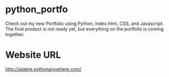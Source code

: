 # python_portfo

Check out my new Portfolio using Python, index.html, CSS, and Javascript. The final product is not ready yet, but everything on the portfolio is coming together. 

# Website URL
http://jalabre.pythonanywhere.com/
